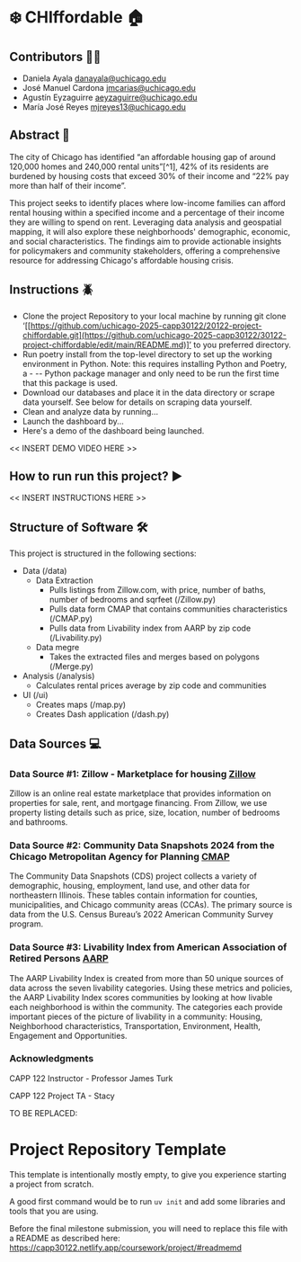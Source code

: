 # :snowflake: CHIffordable :house:

## Contributors :couple::couple:

- Daniela Ayala <danayala@uchicago.edu>
- José Manuel Cardona <jmcarias@uchicago.edu>
- Agustín Eyzaguirre <aeyzaguirre@uchicago.edu>
- María José Reyes  <mjreyes13@uchicago.edu>

## Abstract :page_with_curl:

The city of Chicago has identified “an affordable housing gap of around 120,000 homes and 240,000 rental units”[^1], 42% of its residents are burdened by housing costs that exceed 30% of their income and “22% pay more than half of their income”. 

This project seeks to identify places where low-income families can afford rental housing within a specified income and a percentage of their income they are willing to spend on rent. Leveraging data analysis and geospatial mapping, it will also explore these neighborhoods' demographic, economic, and social characteristics. The findings aim to provide actionable insights for policymakers and community stakeholders, offering a comprehensive resource for addressing Chicago's affordable housing crisis.

## Instructions :beetle:
- Clone the project Repository to your local machine by running git clone ‘[[https://github.com/uchicago-2025-capp30122/20122-project-chiffordable.git](https://github.com/uchicago-2025-capp30122/30122-project-chiffordable/edit/main/README.md)]’ to you preferred directory.
- Run poetry install from the top-level directory to set up the working environment in Python. Note: this requires installing Python and Poetry, a - -- Python package manager and only need to be run the first time that this package is used.
- Download our databases and place it in the data directory or scrape data yourself. See below for details on scraping data yourself.
- Clean and analyze data by running...
- Launch the dashboard by...
- Here's a demo of the dashboard being launched.

<< INSERT DEMO VIDEO HERE >>

## How to run run this project? :arrow_forward:

<< INSERT INSTRUCTIONS HERE >>

## Structure of Software :hammer_and_wrench:
This project is structured in the following sections:

- Data (/data)
  - Data Extraction
    - Pulls listings from Zillow.com, with price, number of baths, number of bedrooms and sqrfeet (/Zillow.py)
    - Pulls data form CMAP that contains communities characteristics (/CMAP.py)
    - Pulls data from Livability index from AARP by zip code (/Livability.py)
  - Data megre
    - Takes the extracted files and merges based on polygons (/Merge.py) 
- Analysis (/analysis)
  - Calculates rental prices average by zip code and communities
- UI (/ui)
  - Creates maps (/map.py)
  - Creates Dash application (/dash.py)

## Data Sources :computer:

### Data Source #1: Zillow - Marketplace for housing [Zillow](https://www.zillow.com/chicago-il/rent-houses/?searchQueryState=%7B%22pagination%22%3A%7B%7D%2C%22isMapVisible%22%3Atrue%2C%22mapBounds%22%3A%7B%22west%22%3A-88.2828080184946%2C%22east%22%3A-87.06057901458836%2C%22south%22%3A41.559915483636956%2C%22north%22%3A42.17860982259146%7D%2C%22regionSelection%22%3A%5B%7B%22regionId%22%3A17426%2C%22regionType%22%3A6%7D%5D%2C%22filterState%22%3A%7B%22sort%22%3A%7B%22value%22%3A%22priorityscore%22%7D%2C%22fr%22%3A%7B%22value%22%3Atrue%7D%2C%22fsba%22%3A%7B%22value%22%3Afalse%7D%2C%22fsbo%22%3A%7B%22value%22%3Afalse%7D%2C%22nc%22%3A%7B%22value%22%3Afalse%7D%2C%22cmsn%22%3A%7B%22value%22%3Afalse%7D%2C%22auc%22%3A%7B%22value%22%3Afalse%7D%2C%22fore%22%3A%7B%22value%22%3Afalse%7D%2C%22tow%22%3A%7B%22value%22%3Afalse%7D%2C%22mf%22%3A%7B%22value%22%3Afalse%7D%2C%22con%22%3A%7B%22value%22%3Afalse%7D%2C%22land%22%3A%7B%22value%22%3Afalse%7D%2C%22apa%22%3A%7B%22value%22%3Afalse%7D%2C%22manu%22%3A%7B%22value%22%3Afalse%7D%2C%22apco%22%3A%7B%22value%22%3Afalse%7D%7D%2C%22isListVisible%22%3Atrue%7D)

Zillow is an online real estate marketplace that provides information on properties for sale, rent, and mortgage financing. From Zillow, we use property listing details such as price, size, location, number of bedrooms and bathrooms.

### Data Source #2: Community Data Snapshots 2024 from the Chicago Metropolitan Agency for Planning [CMAP](https://datahub.cmap.illinois.gov/datasets/CMAPGIS::community-data-snapshots-2024/explore?layer=0)

The Community Data Snapshots (CDS) project collects a variety of demographic, housing, employment, land use, and other data for northeastern Illinois. These tables contain information for counties, municipalities, and Chicago community areas (CCAs). The primary source is data from the U.S. Census Bureau’s 2022 American Community Survey program.

### Data Source #3: Livability Index from American Association of Retired Persons [AARP](https://livabilityindex.aarp.org/search/Chicago,%20Illinois,%20United%20States)

The AARP Livability Index is created from more than 50 unique sources of data across the seven livability categories. Using these metrics and policies, the AARP Livability Index scores communities by looking at how livable each neighborhood is within the community. The categories each provide important pieces of the picture of livability in a community: Housing, Neighborhood characteristics, Transportation, Environment, Health, Engagement and Opportunities.



### Acknowledgments

CAPP 122 Instructor - Professor James Turk

CAPP 122 Project TA - Stacy


TO BE REPLACED:
# Project Repository Template

This template is intentionally mostly empty, to give you experience starting a project from scratch.

A good first command would be to run `uv init` and add some libraries and tools that you are using.

Before the final milestone submission, you will need to replace this file with a README as described here: https://capp30122.netlify.app/coursework/project/#readmemd

